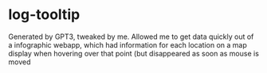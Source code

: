 # log-tooltip
Generated by GPT3, tweaked by me. Allowed me to get data quickly out of a infographic webapp, which had information for each location on a map display when hovering over that point (but disappeared as soon as mouse is moved
